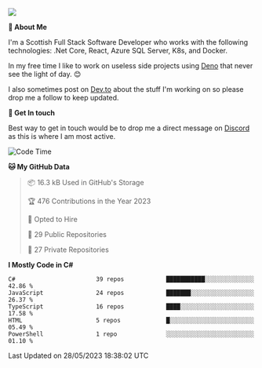 <img src="https://github.com/jasonhughes94/jasonhughes94/blob/main/header.png?raw=true">

**:tangerine: About Me**

I'm a Scottish Full Stack Software Developer who works with the following technologies: .Net Core, React, Azure SQL Server, K8s, and Docker.

In my free time I like to work on useless side projects using [Deno](https://deno.land/) that never see the light of day. 😊

I also sometimes post on [Dev.to](https://dev.to/jasonhughes94) about the stuff I'm working on so please drop me a follow to keep updated.

**:speech_balloon: Get In touch**

Best way to get in touch would be to drop me a direct message on [Discord](https://discordapp.com/users/206498666976903169) as this is where I am most active.

<!--START_SECTION:waka-->
![Code Time](http://img.shields.io/badge/Code%20Time-1%2C098%20hrs%2027%20mins-blue)

**🐱 My GitHub Data** 

> 📦 16.3 kB Used in GitHub's Storage 
 > 
> 🏆 476 Contributions in the Year 2023
 > 
> 💼 Opted to Hire
 > 
> 📜 29 Public Repositories 
 > 
> 🔑 27 Private Repositories 
 > 
**I Mostly Code in C#** 

```text
C#                       39 repos            ███████████░░░░░░░░░░░░░░   42.86 % 
JavaScript               24 repos            ███████░░░░░░░░░░░░░░░░░░   26.37 % 
TypeScript               16 repos            ████░░░░░░░░░░░░░░░░░░░░░   17.58 % 
HTML                     5 repos             █░░░░░░░░░░░░░░░░░░░░░░░░   05.49 % 
PowerShell               1 repo              ░░░░░░░░░░░░░░░░░░░░░░░░░   01.10 % 
```




 Last Updated on 28/05/2023 18:38:02 UTC
<!--END_SECTION:waka-->
